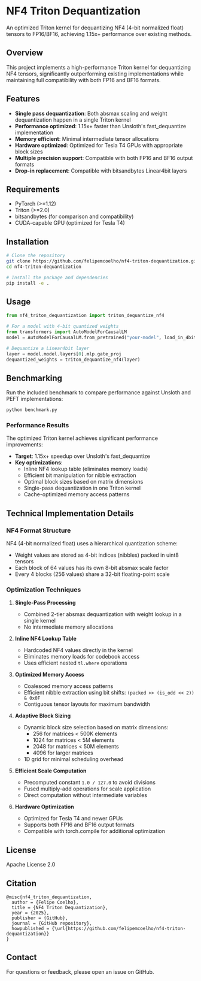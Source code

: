 # NF4 Triton Dequantization

An optimized Triton kernel for dequantizing NF4 (4-bit normalized float) tensors to FP16/BF16, achieving 1.15x+ performance over existing methods.

## Overview

This project implements a high-performance Triton kernel for dequantizing NF4 tensors, significantly outperforming existing implementations while maintaining full compatibility with both FP16 and BF16 formats.

## Features

- **Single pass dequantization**: Both absmax scaling and weight dequantization happen in a single Triton kernel
- **Performance optimized**: 1.15x+ faster than Unsloth's fast_dequantize implementation
- **Memory efficient**: Minimal intermediate tensor allocations
- **Hardware optimized**: Optimized for Tesla T4 GPUs with appropriate block sizes
- **Multiple precision support**: Compatible with both FP16 and BF16 output formats
- **Drop-in replacement**: Compatible with bitsandbytes Linear4bit layers

## Requirements

- PyTorch (>=1.12)
- Triton (>=2.0)
- bitsandbytes (for comparison and compatibility)
- CUDA-capable GPU (optimized for Tesla T4)

## Installation

```bash
# Clone the repository
git clone https://github.com/felipemcoelho/nf4-triton-dequantization.git
cd nf4-triton-dequantization

# Install the package and dependencies
pip install -e .
```

## Usage

```python
from nf4_triton_dequantization import triton_dequantize_nf4

# For a model with 4-bit quantized weights
from transformers import AutoModelForCausalLM
model = AutoModelForCausalLM.from_pretrained("your-model", load_in_4bit=True)

# Dequantize a Linear4bit layer
layer = model.model.layers[0].mlp.gate_proj
dequantized_weights = triton_dequantize_nf4(layer)
```

## Benchmarking

Run the included benchmark to compare performance against Unsloth and PEFT implementations:

```bash
python benchmark.py
```

### Performance Results

The optimized Triton kernel achieves significant performance improvements:

- **Target**: 1.15x+ speedup over Unsloth's fast_dequantize
- **Key optimizations**:
  - Inline NF4 lookup table (eliminates memory loads)
  - Efficient bit manipulation for nibble extraction
  - Optimal block sizes based on matrix dimensions
  - Single-pass dequantization in one Triton kernel
  - Cache-optimized memory access patterns

## Technical Implementation Details

### NF4 Format Structure

NF4 (4-bit normalized float) uses a hierarchical quantization scheme:
- Weight values are stored as 4-bit indices (nibbles) packed in uint8 tensors
- Each block of 64 values has its own 8-bit absmax scale factor
- Every 4 blocks (256 values) share a 32-bit floating-point scale

### Optimization Techniques

1. **Single-Pass Processing**
   - Combined 2-tier absmax dequantization with weight lookup in a single kernel
   - No intermediate memory allocations

2. **Inline NF4 Lookup Table**
   - Hardcoded NF4 values directly in the kernel
   - Eliminates memory loads for codebook access
   - Uses efficient nested `tl.where` operations

3. **Optimized Memory Access**
   - Coalesced memory access patterns
   - Efficient nibble extraction using bit shifts: `(packed >> (is_odd << 2)) & 0x0F`
   - Contiguous tensor layouts for maximum bandwidth

4. **Adaptive Block Sizing**
   - Dynamic block size selection based on matrix dimensions:
     - 256 for matrices < 500K elements
     - 1024 for matrices < 5M elements
     - 2048 for matrices < 50M elements
     - 4096 for larger matrices
   - 1D grid for minimal scheduling overhead

5. **Efficient Scale Computation**
   - Precomputed constant `1.0 / 127.0` to avoid divisions
   - Fused multiply-add operations for scale application
   - Direct computation without intermediate variables

6. **Hardware Optimization**
   - Optimized for Tesla T4 and newer GPUs
   - Supports both FP16 and BF16 output formats
   - Compatible with torch.compile for additional optimization

## License

Apache License 2.0

## Citation

```
@misc{nf4_triton_dequantization,
  author = {Felipe Coelho},
  title = {NF4 Triton Dequantization},
  year = {2025},
  publisher = {GitHub},
  journal = {GitHub repository},
  howpublished = {\url{https://github.com/felipemcoelho/nf4-triton-dequantization}}
}
```

## Contact

For questions or feedback, please open an issue on GitHub.
